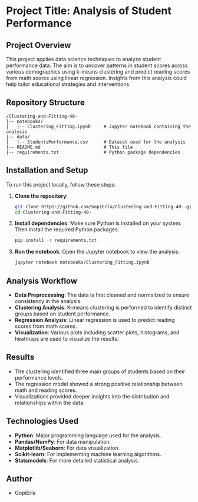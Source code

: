 # Project Title: Analysis of Student Performance

## Project Overview
This project applies data science techniques to analyze student performance data. The aim is to uncover patterns in student scores across various demographics using k-means clustering and predict reading scores from math scores using linear regression. Insights from this analysis could help tailor educational strategies and interventions.

## Repository Structure
```
/Clustering-and-Fitting-40-
|-- notebooks/
|   |-- Clustering_Fitting.ipynb     # Jupyter notebook containing the analysis
|-- data/
|   |-- StudentsPerformance.csv      # Dataset used for the analysis
|-- README.md                        # This file
|-- requirements.txt                 # Python package dependencies
```

## Installation and Setup
To run this project locally, follow these steps:

1. **Clone the repository**:
   ```bash
   git clone https://github.com/GopiErla/Clustering-and-Fitting-40-.git
   cd Clustering-and-Fitting-40-
   ```

2. **Install dependencies**:
   Make sure Python is installed on your system. Then install the required Python packages:
   ```bash
   pip install -r requirements.txt
   ```

3. **Run the notebook**:
   Open the Jupyter notebook to view the analysis:
   ```bash
   jupyter notebook notebooks/Clustering_Fitting.ipynb
   ```

## Analysis Workflow
- **Data Preprocessing**: The data is first cleaned and normalized to ensure consistency in the analysis.
- **Clustering Analysis**: K-means clustering is performed to identify distinct groups based on student performance.
- **Regression Analysis**: Linear regression is used to predict reading scores from math scores.
- **Visualization**: Various plots including scatter plots, histograms, and heatmaps are used to visualize the results.

## Results
- The clustering identified three main groups of students based on their performance levels.
- The regression model showed a strong positive relationship between math and reading scores.
- Visualizations provided deeper insights into the distribution and relationships within the data.

## Technologies Used
- **Python**: Major programming language used for the analysis.
- **Pandas/NumPy**: For data manipulation.
- **Matplotlib/Seaborn**: For data visualization.
- **Scikit-learn**: For implementing machine learning algorithms.
- **Statsmodels**: For more detailed statistical analysis.

## Author
- GopiErla
